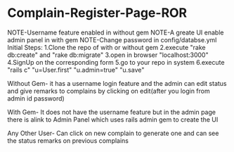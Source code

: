 # Complain-Register-Page-ROR
NOTE-Username feature enabled in without gem
NOTE-A greate UI enable admin panel in with gem
NOTE-Change password in config/databse.yml
Initial Steps:
1.Clone the repo of with or without gem
2.execute "rake db:create" and "rake db:migrate"
3.open in browser "localhost:3000"
4.SignUp on the corresponding form
5.go to your repo in system
6.execute
"rails c"
"u=User.first"
"u.admin=true"
"u.save"

Without Gem-
it has a username login feature and the admin can edit status and give remarks to complains by clicking on edit(after you login from admin id password)

With Gem-
It does not have the username feature but in the admin page there is alink to Admin Panel which uses rails admin gem to create the UI

Any Other User-
Can click on new complain to generate one and can see the status  remarks on previous complains
